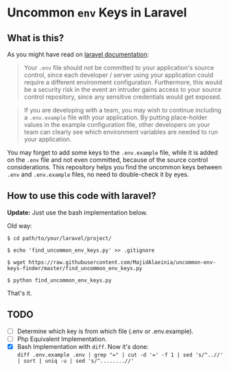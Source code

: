 # Uncommon `env` Keys in Laravel


## What is this?


As you might have read on [laravel documentation](https://laravel.com/docs/5.6/configuration#environment-configuration):  
  

> Your `.env` file should not be committed to your application's source control, since each developer / server using your application could require a different environment configuration. Furthermore, this would be a security risk in the event an intruder gains access to your source control repository, since any sensitive credentials would get exposed.

> If you are developing with a team, you may wish to continue including a `.env.example` file with your application. By putting place-holder values in the example configuration file, other developers on your team can clearly see which environment variables are needed to run your application.

You may forget to add some keys to the `.env.example` file, while it is added on the `.env` file and not even committed, because of the source control considerations. This repository helps you find the uncommon keys between `.env` and `.env.example` files, no need to double-check it by eyes.

## How to use this code with laravel?
**Update:** Just use the bash implementation below.

Old way:

```
$ cd path/to/your/laravel/project/

$ echo 'find_uncommon_env_keys.py' >> .gitignore

$ wget https://raw.githubusercontent.com/MajidAlaeinia/uncommon-env-keys-finder/master/find_uncommon_env_keys.py

$ python find_uncommon_env_keys.py
```
  

That's it.

## TODO
- [ ] Determine which key is from which file (.env or .env.example).  
- [ ] Php Equivalent Implementation.  
- [x] Bash Implementation with `diff`. Now it's done:  
`diff .env.example .env | grep "=" | cut -d '=' -f 1 | sed 's/^..//' | sort | uniq -u | sed 's/^........//'`
